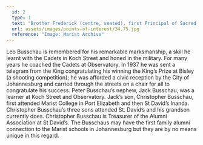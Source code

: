 ```yaml
---
  id: 2
  type: 1
  text: "Brother Frederick (centre, seated), first Principal of Sacred Heart College (Koch Street) with the school’s first pupil, Peter Busschau (seated, left) and his four sons, Leo (seated, right), Vincent, Lionel and Bernard (standing, left to right) all of whom were Koch Street and/or Observatory learners. This picture dates from 1934."
  url: assets/images/points-of-interest/34.75.jpg
  reference: "Image: Marist Archive"
---
```

Leo Busschau is remembered for his remarkable marksmanship, a skill he learnt with the Cadets in Koch Street and honed in the military. For many years he coached the Cadets at Observatory. In 1937 he was sent a telegram from the King congratulating his winning the King’s Prize at Bisley (a shooting competition); he was afforded a civic reception by the City of Johannesburg and carried through the streets on a chair for all to congratulate his success. Peter Busschau’s nephew, Jack Busschau, was a learner at Koch Street and Observatory. Jack’s son, Christopher Busschau, first attended Marist College in Port Elizabeth and then St David’s Inanda. Christopher Busschau’s three sons attended St. David’s and his grandson currently does. Christopher Busschau is Treasurer of the Alumni Association at St David’s. The Busschaus may have the first family alumni connection to the Marist schools in Johannesburg but they are by no means unique in this regard. 
